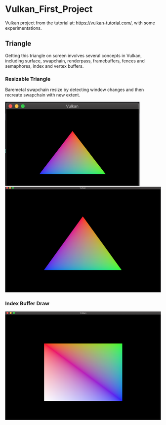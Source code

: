 # Vulkan_First_Project
Vulkan project from the tutorial at: https://vulkan-tutorial.com/, with some experimentations.

## Triangle

Getting this triangle on screen involves several concepts in Vulkan, including surface, swapchain, renderpass, framebuffers, fences and semaphores, index and vertex buffers.

### Resizable Triangle

Baremetal swapchain resize by detecting window changes and then recreate swapchain with new extent.

![small](triangle_resize_small.png)
![large](triangle_resize_large.png)

### Index Buffer Draw

![rectangle](rectangle.png)
